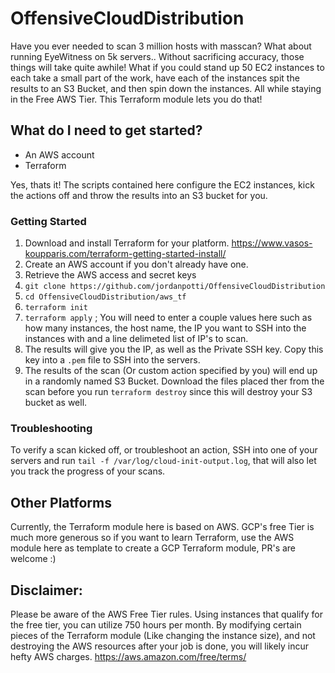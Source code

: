 # OffensiveCloudDistribution
Have you ever needed to scan 3 million hosts with masscan? What about running EyeWitness on 5k servers.. Without sacrificing accuracy, those things will take quite awhile! 
What if you could stand up 50 EC2 instances to each take a small part of the work, have each of the instances spit the results to an S3 Bucket, and then spin down the instances. All while staying in the Free AWS Tier. This Terraform module lets you do that! 

## What do I need to get started?
- An AWS account
- Terraform

Yes, thats it! The scripts contained here configure the EC2 instances, kick the actions off and throw the results into an S3 bucket for you.

### Getting Started
1. Download and install Terraform for your platform. https://www.vasos-koupparis.com/terraform-getting-started-install/
2. Create an AWS account if you don't already have one.
3. Retrieve the AWS access and secret keys
4. `git clone https://github.com/jordanpotti/OffensiveCloudDistribution`
5. `cd OffensiveCloudDistribution/aws_tf`
6. `terraform init`
7. `terraform apply` ; You will need to enter a couple values here such as how many instances, the host name, the IP you want to SSH into the instances with and a line delimeted list of IP's to scan.
8. The results will give you the IP, as well as the Private SSH key. Copy this key into a `.pem` file to SSH into the servers.
9. The results of the scan (Or custom action specified by you) will end up in a randomly named S3 Bucket. Download the files placed ther from the scan before you run `terraform destroy` since this will destroy your S3 bucket as well.

### Troubleshooting
To verify a scan kicked off, or troubleshoot an action, SSH into one of your servers and run `tail -f /var/log/cloud-init-output.log`, that will also let you track the progress of your scans.



## Other Platforms
Currently, the Terraform module here is based on AWS. GCP's free Tier is much more generous so if you want to learn Terraform, use the AWS module here as template to create a GCP Terraform module, PR's are welcome :) 

## Disclaimer:
Please be aware of the AWS Free Tier rules. Using instances that qualify for the free tier, you can utilize 750 hours per month. By modifying certain pieces of the Terraform module (Like changing the instance size), and not destroying the AWS resources after your job is done, you will likely incur hefty AWS charges.
https://aws.amazon.com/free/terms/

